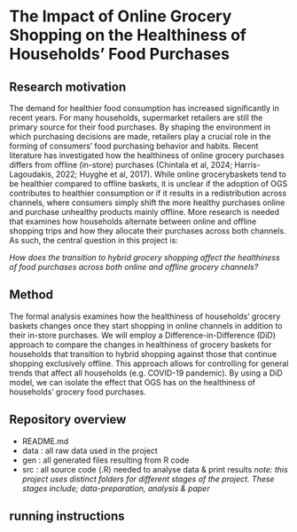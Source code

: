 # The Impact of Online Grocery Shopping on the Healthiness of Households’ Food Purchases

## Research motivation

The demand for healthier food consumption has increased significantly in recent years. For many households, supermarket retailers are still the primary source for their food purchases. By shaping the environment in
which purchasing decisions are made, retailers play a crucial role in the forming of consumers’ food purchasing
behavior and habits. Recent literature has investigated how the healthiness of online grocery purchases differs from offline (in-store) purchases (Chintala et al, 2024; Harris-Lagoudakis, 2022; Huyghe et al, 2017).
While online grocerybaskets tend to be healthier compared to offline baskets, it is unclear if the adoption of OGS contributes to
healthier consumption or if it results in a redistribution across channels, where consumers simply shift the
more healthy purchases online and purchase unhealthy products mainly offline. More research is needed that
examines how households alternate between online and offline shopping trips and how they allocate their
purchases across both channels. As such, the central question in this project is:

*How does the transition to hybrid grocery shopping affect the healthiness of food purchases across both online
and offline grocery channels?*

## Method

The formal analysis examines how the healthiness of households’ grocery baskets changes once they start
shopping in online channels in addition to their in-store purchases. We will employ a Difference-in-Difference
(DiD) approach to compare the changes in healthiness of grocery baskets for households that transition to
hybrid shopping against those that continue shopping exclusively offline. This approach allows for controlling
for general trends that affect all households (e.g. COVID-19 pandemic). By using a DiD model, we can isolate
the effect that OGS has on the healthiness of households’ grocery food purchases.

## Repository overview
- README.md
- data : all raw data used in the project
- gen : all generated files resulting from R code
- src : all source code (.R) needed to analyse data & print results
*note: this project uses distinct folders for different stages of the project. These stages include; data-preparation, analysis & paper*

## running instructions
